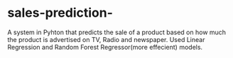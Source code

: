 # sales-prediction-
A system in Pyhton that predicts the sale of a product based on how much the product is advertised on TV, Radio and newspaper. Used Linear Regression and Random Forest Regressor(more effecient) models.

